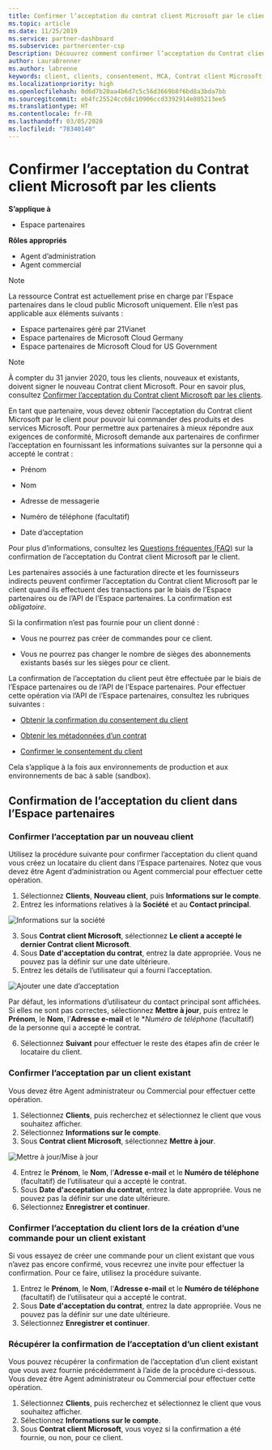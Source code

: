 ```yaml
---
title: Confirmer l’acceptation du contrat client Microsoft par le client | Espace partenaires
ms.topic: article
ms.date: 11/25/2019
ms.service: partner-dashboard
ms.subservice: partnercenter-csp
Description: Découvrez comment confirmer l’acceptation du Contrat client Microsoft par les clients. Cela peut être nécessaire pour commander des produits et services Microsoft pour les clients.
author: LauraBrenner
ms.author: labrenne
keywords: client, clients, consentement, MCA, Contrat client Microsoft, modèles de contrat client
ms.localizationpriority: high
ms.openlocfilehash: 0d6d7b20aa4b6d7c5c56d3669b8f6bd8a3bda7bb
ms.sourcegitcommit: eb4fc25524cc68c10906ccd3392914e805213ee5
ms.translationtype: HT
ms.contentlocale: fr-FR
ms.lasthandoff: 03/05/2020
ms.locfileid: "78340140"
---
```

# <a name="confirm-customer-acceptance-of-the-microsoft-customer-agreement"></a>Confirmer l’acceptation du Contrat client Microsoft par les clients

**S’applique à**
-  Espace partenaires

**Rôles appropriés**

- Agent d’administration
- Agent commercial

> [!NOTE]
> La ressource Contrat est actuellement prise en charge par l’Espace partenaires dans le cloud public Microsoft uniquement. Elle n’est pas applicable aux éléments suivants :
> * Espace partenaires géré par 21Vianet
> * Espace partenaires de Microsoft Cloud Germany
> * Espace partenaires de Microsoft Cloud for US Government

>[!NOTE]
>À compter du 31 janvier 2020, tous les clients, nouveaux et existants, doivent signer le nouveau Contrat client Microsoft. Pour en savoir plus, consultez [Confirmer l’acceptation du Contrat client Microsoft par les clients](confirm-customer-agreement.md).

En tant que partenaire, vous devez obtenir l’acceptation du Contrat client Microsoft par le client pour pouvoir lui commander des produits et des services Microsoft. Pour permettre aux partenaires à mieux répondre aux exigences de conformité, Microsoft demande aux partenaires de confirmer l’acceptation en fournissant les informations suivantes sur la personne qui a accepté le contrat : 

-   Prénom

-   Nom

-   Adresse de messagerie

-   Numéro de téléphone (facultatif)

-   Date d’acceptation

Pour plus d’informations, consultez les [Questions fréquentes (FAQ)](https://docs.microsoft.com/partner-center/confirm-consent-faq) sur la confirmation de l’acceptation du Contrat client Microsoft par le client.

Les partenaires associés à une facturation directe et les fournisseurs indirects peuvent confirmer l’acceptation du Contrat client Microsoft par le client quand ils effectuent des transactions par le biais de l’Espace partenaires ou de l’API de l’Espace partenaires. La confirmation est *obligatoire*.

Si la confirmation n’est pas fournie pour un client donné :

-   Vous ne pourrez pas créer de commandes pour ce client.

-   Vous ne pourrez pas changer le nombre de sièges des abonnements existants basés sur les sièges pour ce client.

La confirmation de l’acceptation du client peut être effectuée par le biais de l’Espace partenaires ou de l’API de l’Espace partenaires. Pour effectuer cette opération via l’API de l’Espace partenaires, consultez les rubriques suivantes : 

-   [Obtenir la confirmation du consentement du client](https://docs.microsoft.com/partner-center/develop/get-confirmation-of-customer-consent)

-   [Obtenir les métadonnées d’un contrat](https://docs.microsoft.com/partner-center/develop/get-agreement-metadata)

-   [Confirmer le consentement du client](https://docs.microsoft.com/partner-center/develop/confirm-customer-consent)


Cela s’applique à la fois aux environnements de production et aux environnements de bac à sable (sandbox).

## <a name="confirming-customer-acceptance-in-partner-center"></a>Confirmation de l’acceptation du client dans l’Espace partenaires

### <a name="confirm-customer-acceptance-for-a-new-customer"></a>Confirmer l’acceptation par un nouveau client

Utilisez la procédure suivante pour confirmer l’acceptation du client quand vous créez un locataire du client dans l’Espace partenaires. Notez que vous devez être Agent d’administration ou Agent commercial pour effectuer cette opération.

1. Sélectionnez **Clients**, **Nouveau client**, puis **Informations sur le compte**.
2. Entrez les informations relatives à la **Société** et au **Contact principal**.

![Informations sur la société](images/mca/mca1.png)

3. Sous **Contrat client Microsoft**, sélectionnez **Le client a accepté le dernier Contrat client Microsoft**.
4. Sous **Date d'acceptation du contrat**, entrez la date appropriée. Vous ne pouvez pas la définir sur une date ultérieure.
5. Entrez les détails de l’utilisateur qui a fourni l’acceptation.

![Ajouter une date d’acceptation](images/mca/MCA3.png)

Par défaut, les informations d’utilisateur du contact principal sont affichées. Si elles ne sont pas correctes, sélectionnez **Mettre à jour**, puis entrez le **Prénom**, le **Nom**, l’**Adresse e-mail** et le **Numéro de téléphone* (facultatif) de la personne qui a accepté le contrat.

6. Sélectionnez **Suivant** pour effectuer le reste des étapes afin de créer le locataire du client.

### <a name="confirm-customer-acceptance-for-an-existing-customer"></a>Confirmer l’acceptation par un client existant

Vous devez être Agent administrateur ou Commercial pour effectuer cette opération.

1. Sélectionnez **Clients**, puis recherchez et sélectionnez le client que vous souhaitez afficher.
2. Sélectionnez **Informations sur le compte**.
3. Sous **Contrat client Microsoft**, sélectionnez **Mettre à jour**.

![Mettre à jour/Mise à jour](images/mca/mca4.png)

4. Entrez le **Prénom**, le **Nom**, l’**Adresse e-mail** et le **Numéro de téléphone** (facultatif) de l’utilisateur qui a accepté le contrat.
5. Sous **Date d'acceptation du contrat**, entrez la date appropriée. Vous ne pouvez pas la définir sur une date ultérieure.
6. Sélectionnez **Enregistrer et continuer**.

### <a name="confirm-customer-acceptance-while-creating-new-order-for-an-existing-customer"></a>Confirmer l’acceptation du client lors de la création d’une commande pour un client existant

Si vous essayez de créer une commande pour un client existant que vous n’avez pas encore confirmé, vous recevrez une invite pour effectuer la confirmation. Pour ce faire, utilisez la procédure suivante.

1. Entrez le **Prénom**, le **Nom**, l’**Adresse e-mail** et le **Numéro de téléphone** (facultatif) de l’utilisateur qui a accepté le contrat.
2. Sous **Date d'acceptation du contrat**, entrez la date appropriée. Vous ne pouvez pas la définir sur une date ultérieure.
3. Sélectionnez **Enregistrer et continuer**.

### <a name="retrieve-confirmation-of-customer-acceptance-for-an-existing-customer"></a>Récupérer la confirmation de l’acceptation d’un client existant

Vous pouvez récupérer la confirmation de l’acceptation d’un client existant que vous avez fournie précédemment à l’aide de la procédure ci-dessous. Vous devez être Agent administrateur ou Commercial pour effectuer cette opération.

1. Sélectionnez **Clients**, puis recherchez et sélectionnez le client que vous souhaitez afficher.
2. Sélectionnez **Informations sur le compte**.
3. Sous **Contrat client Microsoft**, vous voyez si la confirmation a été fournie, ou non, pour ce client.
